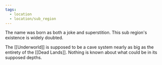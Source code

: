 ```yaml
---
tags:
  - location
  - location/sub_region
---
```

The name was born as both a joke and superstition. This sub region's existence is widely doubted.

The [[Underworld]] is supposed to be a cave system nearly as big as the entirety of the [[Dead Lands]]. Nothing is known about what could be in its supposed depths.